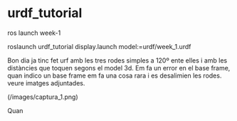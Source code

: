 # urdf_tutorial
ros launch week-1

roslaunch urdf_tutorial display.launch model:=urdf/week_1.urdf

Bon dia
ja tinc fet urf amb les tres rodes simples a 120º ente elles i amb les distàncies que toquen segons el model 3d.
Em fa un error en el base frame, quan indico un base frame em fa una cosa rara i es desalimien les rodes. veure imatges adjuntades.

(/images/captura_1.png)

Quan 
